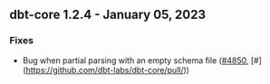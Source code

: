 ## dbt-core 1.2.4 - January 05, 2023
### Fixes
- Bug when partial parsing with an empty schema file ([#4850](https://github.com/dbt-labs/dbt-core/issues/4850), [#<no value>](https://github.com/dbt-labs/dbt-core/pull/<no value>))
